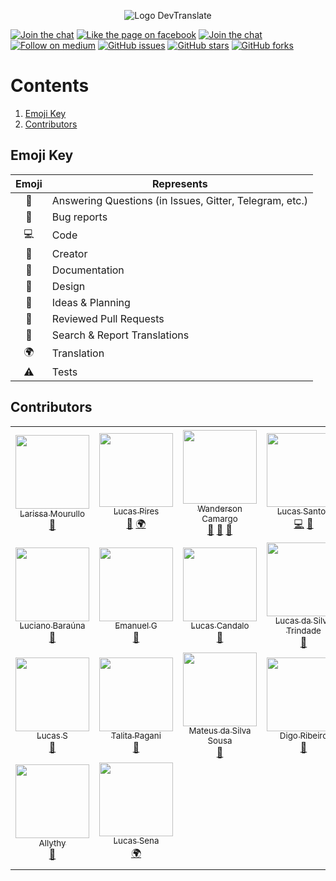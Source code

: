 <p align="center">
  <img src="http://ap.imagensbrasil.org/images/2017/08/30/fsfdsff46e54.png" alt="Logo DevTranslate"/>
</p>

[![Join the chat](https://img.shields.io/badge/gitter-join%20chat%20%E2%86%92-cc2b5e.svg?style=flat-square)](https://gitter.im/devtranslate/Lobby)
[![Like the page on facebook](https://img.shields.io/badge/facebook-like%20the%20page%20%E2%86%92-4267b2.svg?style=flat-square)](https://www.facebook.com/devtranslate/)
[![Join the chat](https://img.shields.io/badge/telegram-join%20chat%20%E2%86%92-0088cc.svg?style=flat-square)](https://telegram.me/devtranslate)
[![Follow on medium](https://img.shields.io/badge/medium-follow%20us%20%E2%86%92-02b875.svg?style=flat-square)](https://medium.com/devtranslate)
[![GitHub issues](https://img.shields.io/github/issues/devtranslate/about.svg?style=flat-square)](https://github.com/devtranslate/about/issues)
[![GitHub stars](https://img.shields.io/github/stars/devtranslate/about.svg?style=flat-square)](https://github.com/devtranslate/about/stargazers)
[![GitHub forks](https://img.shields.io/github/forks/devtranslate/about.svg?style=flat-square)](https://github.com/devtranslate/about/network)

# Contents
1. [Emoji Key](https://github.com/devtranslate/about/blob/master/CONTRIBUTORS.md#emoji-key)
2. [Contributors](https://github.com/devtranslate/about/blob/master/CONTRIBUTORS.md#contributors)

## Emoji Key
Emoji | Represents
:---: | ---
💬 | Answering Questions (in Issues, Gitter, Telegram, etc.)
🐛 | Bug reports
💻 | Code
👑 | Creator
📖 | Documentation
🎨 | Design
🤔 | Ideas & Planning
👀 | Reviewed Pull Requests
🔎 | Search & Report Translations
🌍 | Translation
⚠️ | Tests

## Contributors

|  |  |  |  |  |  |
| :---: | :---: | :---: | :---: | :---: | :---: |
| [<img src="https://avatars0.githubusercontent.com/u/20982222?v=4&s=460" width="118px;"/><br /><sub>Larissa Mourullo</sub>](https://github.com/larismourullo)<br />[👑](https://github.com/orgs/devtranslate/people "Creator") | [<img src="https://avatars1.githubusercontent.com/u/6232791?v=4&s=460" width="118px;"/><br /><sub>Lucas Pires</sub>](https://github.com/flyingluscas)<br />[💬](#question-flyingluscas "Answering Questions") [🌍](https://github.com/devtranslate/medium/commits?author=flyingluscas "Translation") | [<img src="https://avatars0.githubusercontent.com/u/5286703?v=4&s=460" width="118px;"/><br /><sub>Wanderson Camargo</sub>](https://github.com/wandersonwhcr)<br />[💬](https://github.com/devtranslate/devtranslate.github.io/issues/31 "Answering Questions") [📖](https://github.com/devtranslate/devtranslate.github.io/commits?author=wandersonwhcr "Documentation") [🤔](https://github.com/devtranslate/devtranslate.github.io/issues?q=is%3Aissue+author%3Awandersonwhcr "Ideas & Planning") | [<img src="https://avatars3.githubusercontent.com/u/3200560?v=4&s=460" width="118px;"/><br /><sub>Lucas Santos</sub>](https://github.com/khaosdoctor)<br />[💻](https://github.com/devtranslate/devtranslate.github.io/commits?author=khaosdoctor "Code") [🔎](https://github.com/devtranslate/devtranslate.github.io/pulls?q=is%3Apr+author%3Akhaosdoctor "Search & Report Translations") | [<img src="https://avatars0.githubusercontent.com/u/5731176?v=4&s=460" width="118px;"/><br /><sub>Tiago Danin</sub>](https://github.com/TiagoDanin)<br />[🔎](https://github.com/devtranslate/devtranslate.github.io/commits?author=TiagoDanin "Search & Report Translations") [📖](https://github.com/devtranslate/about/commits?author=TiagoDanin "Documentation") | [<img src="https://avatars0.githubusercontent.com/u/5417662?v=4&s=460" width="118px;"/><br /><sub>Ademílson F. Tonato</sub>](https://github.com/ftonato)<br />[💻](https://github.com/devtranslate/devtranslate.github.io/commits?author=ftonato "Code") |
| [<img src="https://avatars0.githubusercontent.com/u/1054454?v=4&s=460" width="118px;"/><br /><sub>Luciano Baraúna</sub>](https://github.com/lucianobarauna)<br />[🔎](https://github.com/devtranslate/devtranslate.github.io/commits?author=lucianobarauna "Search & Report Translations") | [<img src="https://avatars1.githubusercontent.com/u/20342656?v=4&s=460" width="118px;"/><br /><sub>Emanuel G</sub>](https://github.com/emanuelgsouza)<br />[🔎](https://github.com/devtranslate/devtranslate.github.io/issues?q=is%3Aissue+author%3Aemanuelgsouza "Search & Report Translations") | [<img src="https://avatars3.githubusercontent.com/u/11521746?v=4&s=460" width="118px;"/><br /><sub>Lucas Candalo</sub>](https://github.com/candalo)<br />[📖](https://github.com/devtranslate/devtranslate.github.io/issues?q=is%3Aissue+author%3Acandalo "Documentation") | [<img src="https://avatars1.githubusercontent.com/u/13908465?v=4&s=460" width="118px;"/><br /><sub>Lucas da Silva Trindade</sub>](https://github.com/Lucasktrindade)<br />[🐛](https://github.com/devtranslate/devtranslate.github.io/issues?q=is%3Aissue+author%3ALucasktrindade "Bug Reports") | [<img src="https://avatars0.githubusercontent.com/u/1318271?v=4&s=460" width="118px;"/><br /><sub>Fernando Moreira</sub>](https://github.com/nandomoreirame)<br />[🔎](https://github.com/devtranslate/devtranslate.github.io/issues?q=is%3Aissue+author%3Anandomoreirame "Search & Report Translations") | [<img src="https://avatars2.githubusercontent.com/u/3205036?v=4&s=460" width="118px;"/><br /><sub>Marcelo Ogeda</sub>](https://github.com/marceloogeda)<br />[🔎](https://github.com/devtranslate/devtranslate.github.io/issues?q=is%3Aissue+author%3Amarceloogeda "Search & Report Translations") |
[<img src="https://avatars3.githubusercontent.com/u/14945222?v=4&s=460" width="118px;"/><br /><sub>Lucas S</sub>](https://github.com/lucasjs)<br />[🔎](https://github.com/devtranslate/devtranslate.github.io/issues?q=is%3Aissue+author%3Alucasjs "Search & Report Translations") | [<img src="https://avatars3.githubusercontent.com/u/1838487?v=4&s=460" width="118px;"/><br /><sub>Talita Pagani</sub>](https://github.com/talitapagani)<br />[🔎](https://github.com/devtranslate/devtranslate.github.io/issues?q=is%3Aissue+author%3Atalitapagani "Search & Report Translations") | [<img src="https://avatars2.githubusercontent.com/u/13048705?v=4&s=460" width="118px;"/><br /><sub>Mateus da Silva Sousa</sub>](https://github.com/silvamateus)<br />[🔎](https://github.com/devtranslate/devtranslate.github.io/issues?q=is%3Aissue+author%3Asilvamateus "Search & Report Translations") | [<img src="https://avatars2.githubusercontent.com/u/7849450?v=4&s=460" width="118px;"/><br /><sub>Digo Ribeiro</sub>](https://github.com/digoribeiro)<br />[🔎](https://github.com/devtranslate/devtranslate.github.io/issues?q=is%3Aissue+author%3Adigoribeiro "Search & Report Translations") | [<img src="https://avatars0.githubusercontent.com/u/75607?v=4&s=460" width="118px;"/><br /><sub>Jean Carlo Nascimento</sub>](https://github.com/suissa)<br />[🔎](https://github.com/devtranslate/devtranslate.github.io/issues?q=is%3Aissue+author%3Asuissa "Search & Report Translations") | [<img src="https://avatars2.githubusercontent.com/u/19296668?v=4&s=460" width="118px;"/><br /><sub>Anthony Matheus R. C.</sub>](https://github.com/AnthonyMRodrigues)<br />[🔎](https://github.com/devtranslate/devtranslate.github.io/issues?q=is%3Aissue+author%3AAnthonyMRodrigues "Search & Report Translations") |
| [<img src="https://avatars3.githubusercontent.com/u/21327808?v=4&s=460" width="118px;"/><br /><sub>Allythy</sub>](https://github.com/Allythy)<br />[🔎](https://github.com/devtranslate/devtranslate.github.io/issues/created_by/allythy "Search & Report Translations") | [<img src="https://avatars1.githubusercontent.com/u/25616210?v=4&s=460" width="118px;"/><br /><sub>Lucas Sena</sub>](https://github.com/lucassenarj)<br />[🌍](https://github.com/devtranslate/about/pulls?q=is%3Apr+author%3Alucassenarj "Translation") |
|  |  |  |  |  |  |

